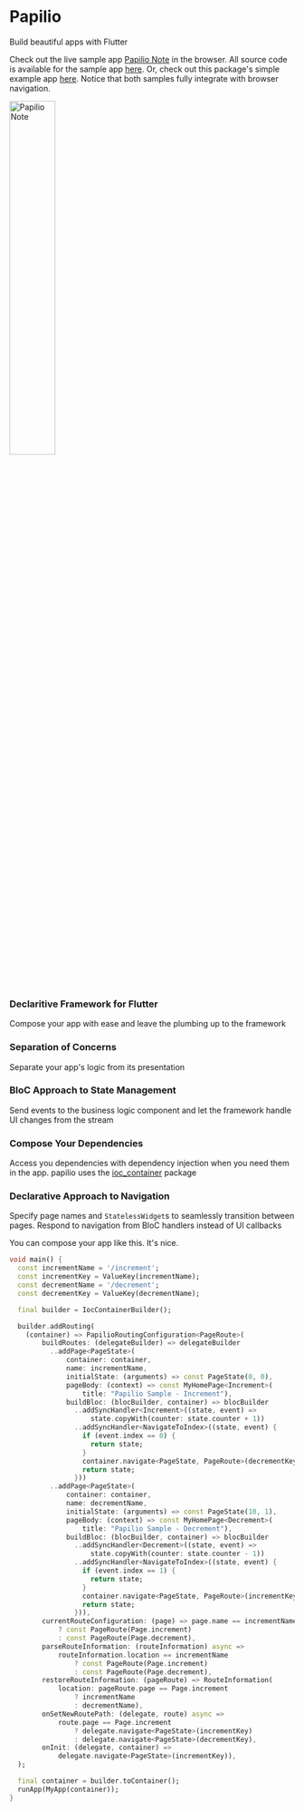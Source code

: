 # Papilio

Build beautiful apps with Flutter

Check out the live sample app [Papilio Note](https://www.papilionote.com) in the browser. All source code is available for the sample app [here](https://github.com/MelbourneDeveloper/papilio_note). Or, check out this package's simple example app [here](https://melbournedeveloper.github.io/papilio). Notice that both samples fully integrate with browser navigation.

<img width="40%" height="40%" alt="Papilio Note" src="https://user-images.githubusercontent.com/16697547/178098531-0c0efbb2-8f57-414a-8512-4f1564f97ef8.png">

### Declaritive Framework for Flutter
Compose your app with ease and leave the plumbing up to the framework

### Separation of Concerns
Separate your app's logic from its presentation

### BloC Approach to State Management
Send events to the business logic component and let the framework handle UI changes from the stream

### Compose Your Dependencies
Access you dependencies with dependency injection when you need them in the app. papilio uses the [ioc_container](https://pub.dev/packages/ioc_container) package

### Declarative Approach to Navigation
Specify page names and `StatelessWidget`s to seamlessly transition between pages. Respond to navigation from BloC handlers instead of UI callbacks

You can compose your app like this. It's nice.

```dart
void main() {
  const incrementName = '/increment';
  const incrementKey = ValueKey(incrementName);
  const decrementName = '/decrement';
  const decrementKey = ValueKey(decrementName);

  final builder = IocContainerBuilder();

  builder.addRouting(
    (container) => PapilioRoutingConfiguration<PageRoute>(
        buildRoutes: (delegateBuilder) => delegateBuilder
          ..addPage<PageState>(
              container: container,
              name: incrementName,
              initialState: (arguments) => const PageState(0, 0),
              pageBody: (context) => const MyHomePage<Increment>(
                  title: "Papilio Sample - Increment"),
              buildBloc: (blocBuilder, container) => blocBuilder
                ..addSyncHandler<Increment>((state, event) =>
                    state.copyWith(counter: state.counter + 1))
                ..addSyncHandler<NavigateToIndex>((state, event) {
                  if (event.index == 0) {
                    return state;
                  }
                  container.navigate<PageState, PageRoute>(decrementKey);
                  return state;
                }))
          ..addPage<PageState>(
              container: container,
              name: decrementName,
              initialState: (arguments) => const PageState(10, 1),
              pageBody: (context) => const MyHomePage<Decrement>(
                  title: "Papilio Sample - Decrement"),
              buildBloc: (blocBuilder, container) => blocBuilder
                ..addSyncHandler<Decrement>((state, event) =>
                    state.copyWith(counter: state.counter - 1))
                ..addSyncHandler<NavigateToIndex>((state, event) {
                  if (event.index == 1) {
                    return state;
                  }
                  container.navigate<PageState, PageRoute>(incrementKey);
                  return state;
                })),
        currentRouteConfiguration: (page) => page.name == incrementName
            ? const PageRoute(Page.increment)
            : const PageRoute(Page.decrement),
        parseRouteInformation: (routeInformation) async =>
            routeInformation.location == incrementName
                ? const PageRoute(Page.increment)
                : const PageRoute(Page.decrement),
        restoreRouteInformation: (pageRoute) => RouteInformation(
            location: pageRoute.page == Page.increment
                ? incrementName
                : decrementName),
        onSetNewRoutePath: (delegate, route) async =>
            route.page == Page.increment
                ? delegate.navigate<PageState>(incrementKey)
                : delegate.navigate<PageState>(decrementKey),
        onInit: (delegate, container) =>
            delegate.navigate<PageState>(incrementKey)),
  );

  final container = builder.toContainer();
  runApp(MyApp(container));
}
```